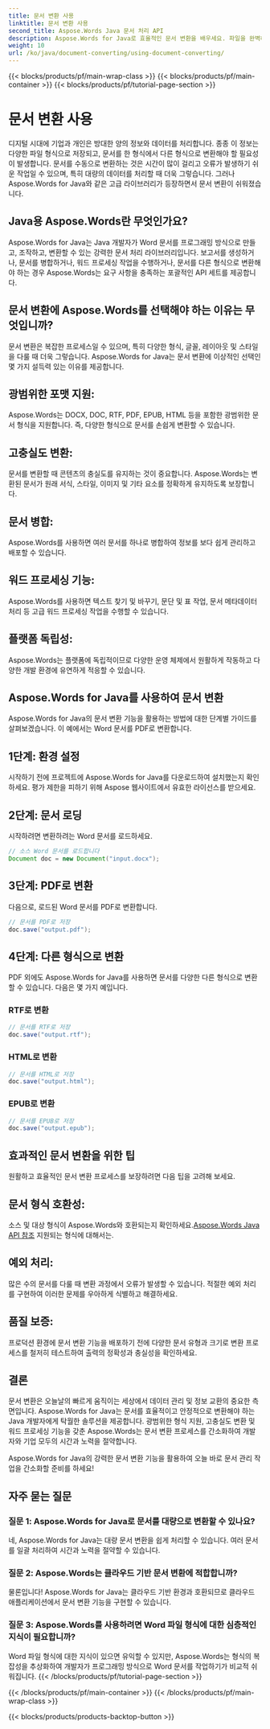 ```yaml
---
title: 문서 변환 사용
linktitle: 문서 변환 사용
second_title: Aspose.Words Java 문서 처리 API
description: Aspose.Words for Java로 효율적인 문서 변환을 배우세요. 파일을 완벽하게 변환, 병합 및 처리하세요. 하나의 강력한 라이브러리로 워크플로를 간소화하세요.
weight: 10
url: /ko/java/document-converting/using-document-converting/
---
```


{{< blocks/products/pf/main-wrap-class >}}
{{< blocks/products/pf/main-container >}}
{{< blocks/products/pf/tutorial-page-section >}}

# 문서 변환 사용


디지털 시대에 기업과 개인은 방대한 양의 정보와 데이터를 처리합니다. 종종 이 정보는 다양한 파일 형식으로 저장되고, 문서를 한 형식에서 다른 형식으로 변환해야 할 필요성이 발생합니다. 문서를 수동으로 변환하는 것은 시간이 많이 걸리고 오류가 발생하기 쉬운 작업일 수 있으며, 특히 대량의 데이터를 처리할 때 더욱 그렇습니다. 그러나 Aspose.Words for Java와 같은 고급 라이브러리가 등장하면서 문서 변환이 쉬워졌습니다.

## Java용 Aspose.Words란 무엇인가요?

Aspose.Words for Java는 Java 개발자가 Word 문서를 프로그래밍 방식으로 만들고, 조작하고, 변환할 수 있는 강력한 문서 처리 라이브러리입니다. 보고서를 생성하거나, 문서를 병합하거나, 워드 프로세싱 작업을 수행하거나, 문서를 다른 형식으로 변환해야 하는 경우 Aspose.Words는 요구 사항을 충족하는 포괄적인 API 세트를 제공합니다.

## 문서 변환에 Aspose.Words를 선택해야 하는 이유는 무엇입니까?

문서 변환은 복잡한 프로세스일 수 있으며, 특히 다양한 형식, 글꼴, 레이아웃 및 스타일을 다룰 때 더욱 그렇습니다. Aspose.Words for Java는 문서 변환에 이상적인 선택인 몇 가지 설득력 있는 이유를 제공합니다.

## 광범위한 포맷 지원: 
Aspose.Words는 DOCX, DOC, RTF, PDF, EPUB, HTML 등을 포함한 광범위한 문서 형식을 지원합니다. 즉, 다양한 형식으로 문서를 손쉽게 변환할 수 있습니다.

## 고충실도 변환: 
문서를 변환할 때 콘텐츠의 충실도를 유지하는 것이 중요합니다. Aspose.Words는 변환된 문서가 원래 서식, 스타일, 이미지 및 기타 요소를 정확하게 유지하도록 보장합니다.

## 문서 병합: 
Aspose.Words를 사용하면 여러 문서를 하나로 병합하여 정보를 보다 쉽게 관리하고 배포할 수 있습니다.

## 워드 프로세싱 기능: 
Aspose.Words를 사용하면 텍스트 찾기 및 바꾸기, 문단 및 표 작업, 문서 메타데이터 처리 등 고급 워드 프로세싱 작업을 수행할 수 있습니다.

## 플랫폼 독립성: 
Aspose.Words는 플랫폼에 독립적이므로 다양한 운영 체제에서 원활하게 작동하고 다양한 개발 환경에 유연하게 적응할 수 있습니다.

## Aspose.Words for Java를 사용하여 문서 변환

Aspose.Words for Java의 문서 변환 기능을 활용하는 방법에 대한 단계별 가이드를 살펴보겠습니다. 이 예에서는 Word 문서를 PDF로 변환합니다.

## 1단계: 환경 설정

시작하기 전에 프로젝트에 Aspose.Words for Java를 다운로드하여 설치했는지 확인하세요. 평가 제한을 피하기 위해 Aspose 웹사이트에서 유효한 라이선스를 받으세요.

## 2단계: 문서 로딩

시작하려면 변환하려는 Word 문서를 로드하세요.

```java
// 소스 Word 문서를 로드합니다
Document doc = new Document("input.docx");
```

## 3단계: PDF로 변환

다음으로, 로드된 Word 문서를 PDF로 변환합니다.

```java
// 문서를 PDF로 저장
doc.save("output.pdf");
```

## 4단계: 다른 형식으로 변환

PDF 외에도 Aspose.Words for Java를 사용하면 문서를 다양한 다른 형식으로 변환할 수 있습니다. 다음은 몇 가지 예입니다.

### RTF로 변환

```java
// 문서를 RTF로 저장
doc.save("output.rtf");
```

### HTML로 변환

```java
// 문서를 HTML로 저장
doc.save("output.html");
```

### EPUB로 변환

```java
// 문서를 EPUB로 저장
doc.save("output.epub");
```

## 효과적인 문서 변환을 위한 팁

원활하고 효율적인 문서 변환 프로세스를 보장하려면 다음 팁을 고려해 보세요.

## 문서 형식 호환성: 
소스 및 대상 형식이 Aspose.Words와 호환되는지 확인하세요.[Aspose.Words Java API 참조](https://reference.aspose.com/words/java/) 지원되는 형식에 대해서는.

## 예외 처리: 
많은 수의 문서를 다룰 때 변환 과정에서 오류가 발생할 수 있습니다. 적절한 예외 처리를 구현하여 이러한 문제를 우아하게 식별하고 해결하세요.

## 품질 보증: 
프로덕션 환경에 문서 변환 기능을 배포하기 전에 다양한 문서 유형과 크기로 변환 프로세스를 철저히 테스트하여 출력의 정확성과 충실성을 확인하세요.

## 결론

문서 변환은 오늘날의 빠르게 움직이는 세상에서 데이터 관리 및 정보 교환의 중요한 측면입니다. Aspose.Words for Java는 문서를 효율적이고 안정적으로 변환해야 하는 Java 개발자에게 탁월한 솔루션을 제공합니다. 광범위한 형식 지원, 고충실도 변환 및 워드 프로세싱 기능을 갖춘 Aspose.Words는 문서 변환 프로세스를 간소화하여 개발자와 기업 모두의 시간과 노력을 절약합니다.

Aspose.Words for Java의 강력한 문서 변환 기능을 활용하여 오늘 바로 문서 관리 작업을 간소화할 준비를 하세요!

## 자주 묻는 질문

### 질문 1: Aspose.Words for Java로 문서를 대량으로 변환할 수 있나요?

네, Aspose.Words for Java는 대량 문서 변환을 쉽게 처리할 수 있습니다. 여러 문서를 일괄 처리하여 시간과 노력을 절약할 수 있습니다.

### 질문 2: Aspose.Words는 클라우드 기반 문서 변환에 적합합니까?

물론입니다! Aspose.Words for Java는 클라우드 기반 환경과 호환되므로 클라우드 애플리케이션에서 문서 변환 기능을 구현할 수 있습니다.

### 질문 3: Aspose.Words를 사용하려면 Word 파일 형식에 대한 심층적인 지식이 필요합니까?

Word 파일 형식에 대한 지식이 있으면 유익할 수 있지만, Aspose.Words는 형식의 복잡성을 추상화하여 개발자가 프로그래밍 방식으로 Word 문서를 작업하기가 비교적 쉬워집니다.
{{< /blocks/products/pf/tutorial-page-section >}}

{{< /blocks/products/pf/main-container >}}
{{< /blocks/products/pf/main-wrap-class >}}

{{< blocks/products/products-backtop-button >}}
